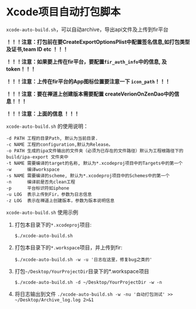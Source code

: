 # Xcode项目自动打包脚本

`xcode-auto-build.sh`，可以自动archive，导出api文件及上传到fir平台

**！！！注意：打包前在要CreateExportOptionsPlist中配置签名信息,如打包类型及证书,team ID etc ！！！**

**！！！注意：如果要上传在fir平台，要配置`fir_auth_info`中的信息, 及token！！！**

**！！！注意：上传在fir平台的App图标位置要注意一下 `icon_path`！！！**
	
**！！！注意：要在禅道上创建版本需要配置 createVerionOnZenDao中的信息！！！**
	
**！！！注意：上面的信息 ！！！**

`xcode-auto-build.sh` 的使用说明：

```
-d PATH 工程的目录Path, 默认为当前目录.
-c NAME 工程的configuration,默认为Release。
-o PATH 生成的ipa文件输出的文件夹（必须为已存在的文件路径）默认为工程根路径下的 build/ipa-export 文件夹中
-t NAME 需要编译的target的名称, 默认为*.xcodeproj项目中的Targets中的第一个
-w      编译workspace
-s NAME 需要编译的scheme, 默认为*.xcodeproj项目中的Schemes中的第一个
-n      编译前是否先clean工程
-p      平台标识符如iphone
-u LOG  表示上传到Fir，参数为日志信息
-z LOG 	表示在禅道上创建版本，参数为版本说明信息
```


`xcode-auto-build.sh` 使用示例

1. 打包本目录下的`*.xcodeproj`项目:

	`$./xcode-auto-build.sh`

2. 打包本目录下的`*.workspace`项目，并上传到fir:

	`$./xcode-auto-build.sh -w -u '日志在这里，修复bug之类的' `

3. 打包`~/Desktop/YourProjectDir`目录下的*.workspace项目

	`$./xcode-auto-build.sh -d ~/Desktop/YourProjectDir -w -n`
	
4. 将日志输出到文件
	`./xcode-auto-build.sh -w -nu '自动打包测试' >> ~/Desktop/Archive_log.log 2>&1`